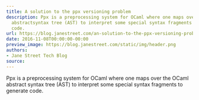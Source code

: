 ```yaml
---
title: A solution to the ppx versioning problem
description: Ppx is a preprocessing system for OCaml where one maps over the OCaml
  abstractsyntax tree (AST) to interpret some special syntax fragments to generate
  code.
url: https://blog.janestreet.com/an-solution-to-the-ppx-versioning-problem/
date: 2016-11-08T00:00:00-00:00
preview_image: https://blog.janestreet.com/static/img/header.png
authors:
- Jane Street Tech Blog
source:
---
```


<p>Ppx is a preprocessing system for OCaml where one maps over the OCaml abstract
syntax tree (AST) to interpret some special syntax fragments to generate code.</p>



